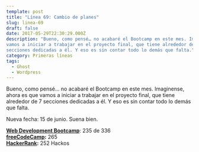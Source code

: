 ```yaml
---
template: post
title: "Línea 69: Cambio de planes"
slug: linea-69
draft: false
date: 2017-05-29T22:30:29.000Z
description: "Bueno, como pensé… no acabaré el Bootcamp en este mes. Imaginense, ahora es que
vamos a iniciar a trabajar en el proyecto final, que tiene alrededor de 7
secciones dedicadas a él. Y eso es sin contar todo lo demás que falta."
category: Primeras líneas
tags:
  - Ghost
  - Wordpress
---
```

Bueno, como pensé… no acabaré el Bootcamp en este mes. Imaginense, ahora es que vamos a iniciar a trabajar en el proyecto final, que tiene alrededor de 7 secciones dedicadas a él. Y eso es sin contar todo lo demás que falta.

 Nueva fecha: 15 de junio. Suena bien.

 **[Web Development Bootcamp](https://www.udemy.com/the-web-developer-bootcamp/)**: 235 de 336  
 **[freeCodeCamp](https://www.freecodecamp.com/):** 265  
 **[HackerRank](https://www.hackerrank.com/):** 252 Hackos

 